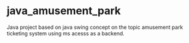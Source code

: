 # java_amusement_park
Java project based on java swing concept on the topic amusement park ticketing system using ms acesss as a backend.
